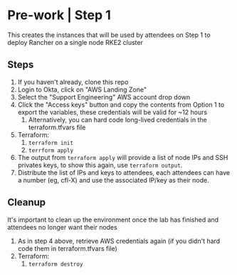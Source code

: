# Pre-work | Step 1

This creates the instances that will be used by attendees on Step 1 to deploy Rancher on a single node RKE2 cluster

## Steps

1. If you haven't already, clone this repo
2. Login to Okta, click on "AWS Landing Zone"
3. Select the "Support Engineering" AWS account drop down
4. Click the "Access keys" button and copy the contents from Option 1 to export the variables, these credentials will be valid for ~12 hours
   1. Alternatively, you can hard code long-lived credentials in the terraform.tfvars file
5. Terraform:
   1. `terraform init`
   2. `terrform apply`
6. The output from `terraform apply` will provide a list of node IPs and SSH privates keys, to show this again, use `terraform output`.
7. Distribute the list of IPs and keys to attendees, each attendees can have a number (eg, cfl-X) and use the associated IP/key as their node.

## Cleanup

It's important to clean up the environment once the lab has finished and attendees no longer want their nodes

1. As in step 4 above, retrieve AWS credentials again (if you didn't hard code them in terraform.tfvars file)
2. Terraform:
   1. `terraform destroy`